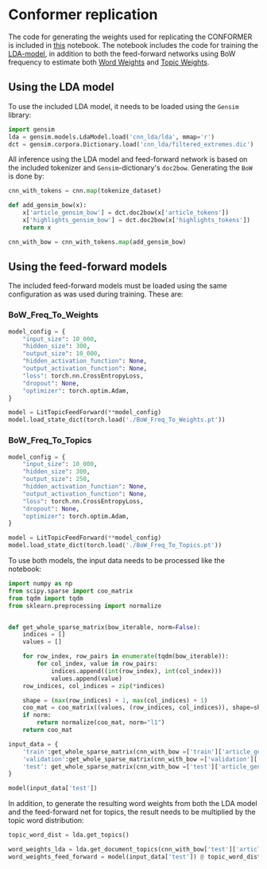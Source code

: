 # Conformer replication

The code for generating the weights used for replicating the CONFORMER is included in [this](./pregenerate_conformer_bias.ipynb) notebook.
The notebook includes the code for training the [LDA-model](./lda_model.zip), in addition to both the feed-forward networks using BoW frequency to estimate both [Word Weights](./BoW_Freq_To_Weights.pt) and [Topic Weights](./BoW_Freq_To_Topics.pt).

## Using the LDA model

To use the included LDA model, it needs to be loaded using the `Gensim` library:

```python
import gensim
lda = gensim.models.LdaModel.load('cnn_lda/lda', mmap='r')
dct = gensim.corpora.Dictionary.load('cnn_lda/filtered_extremes.dic')
```

All inference using the LDA model and feed-forward network is based on the included tokenizer and `Gensim`-dictionary's `doc2bow`.
Generating the `BoW` is done by:

```python
cnn_with_tokens = cnn.map(tokenize_dataset)

def add_gensim_bow(x):
    x['article_gensim_bow'] = dct.doc2bow(x['article_tokens'])
    x['highlights_gensim_bow'] = dct.doc2bow(x['highlights_tokens'])
    return x

cnn_with_bow = cnn_with_tokens.map(add_gensim_bow)

```

## Using the feed-forward models

The included feed-forward models must be loaded using the same configuration as was used during training.
These are:

### BoW_Freq_To_Weights

```python
model_config = {
    "input_size": 10_000,
    "hidden_size": 300,
    "output_size": 10_000,
    "hidden_activation_function": None,
    "output_activation_function": None,
    "loss": torch.nn.CrossEntropyLoss,
    "dropout": None,
    "optimizer": torch.optim.Adam,
}

model = LitTopicFeedForward(**model_config)
model.load_state_dict(torch.load('./BoW_Freq_To_Weights.pt'))
```

### BoW_Freq_To_Topics

```python
model_config = {
    "input_size": 10_000,
    "hidden_size": 300,
    "output_size": 250,
    "hidden_activation_function": None,
    "output_activation_function": None,
    "loss": torch.nn.CrossEntropyLoss,
    "dropout": None,
    "optimizer": torch.optim.Adam,
}

model = LitTopicFeedForward(**model_config)
model.load_state_dict(torch.load('./BoW_Freq_To_Topics.pt'))
```

To use both models, the input data needs to be processed like the notebook:

```python
import numpy as np
from scipy.sparse import coo_matrix
from tqdm import tqdm
from sklearn.preprocessing import normalize


def get_whole_sparse_matrix(bow_iterable, norm=False):
    indices = []
    values = []

    for row_index, row_pairs in enumerate(tqdm(bow_iterable)):
        for col_index, value in row_pairs:
            indices.append((int(row_index), int(col_index)))
            values.append(value)
    row_indices, col_indices = zip(*indices)

    shape = (max(row_indices) + 1, max(col_indices) + 1)
    coo_mat = coo_matrix((values, (row_indices, col_indices)), shape=shape, dtype=np.float32)
    if norm:
        return normalize(coo_mat, norm="l1")
    return coo_mat

input_data = {
    'train':get_whole_sparse_matrix(cnn_with_bow =['train']['article_gensim_bow'], norm=True).toarray(),
    'validation':get_whole_sparse_matrix(cnn_with_bow =['validation']['article_gensim_bow'], norm=True).toarray(),
    'test': get_whole_sparse_matrix(cnn_with_bow =['test']['article_gensim_bow'], norm=True).toarray()
}

model(input_data['test'])
```

In addition, to generate the resulting word weights from both the LDA model and the feed-forward net for topics, the result needs to be multiplied by the topic word distribution:

```python
topic_word_dist = lda.get_topics()

word_weights_lda = lda.get_document_topics(cnn_with_bow['test']['article_gensim_bow']) @ topic_word_dist
word_weights_feed_forward = model(input_data['test']) @ topic_word_dist
```